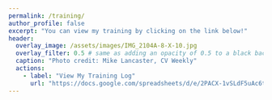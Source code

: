 ```yaml
---
permalink: /training/
author_profile: false
excerpt: "You can view my training by clicking on the link below!"
header:
  overlay_image: /assets/images/IMG_2104A-8-X-10.jpg
  overlay_filter: 0.5 # same as adding an opacity of 0.5 to a black background
  caption: "Photo credit: Mike Lancaster, CV Weekly"
  actions:
    - label: "View My Training Log"
      url: "https://docs.google.com/spreadsheets/d/e/2PACX-1vSLdF5uAc6tfjgT1X7Ln4uaecn4J3zys0vr6mV07qF0XdxZoWFZQGPqFZfz2JbrXq4JSLjuFSnIck-j/pubhtml?widget=true&amp;headers=false"
---
```

